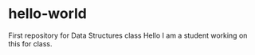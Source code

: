 # hello-world
First repository for Data Structures class
Hello I am a student working on this for class.

